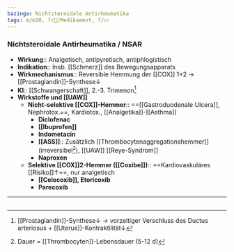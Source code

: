 ```yaml
---
bazinga: Nichtsteroidale Antirheumatika
tags: m/m20, f/💊/Medikament, f/💤
---
```

### Nichtsteroidale Antirheumatika / NSAR
- **Wirkung**:: Analgetisch, antipyretisch, antiphlogistisch
- **Indikation**:: Insb. [[Schmerz]] des Bewegungsapparats
- **Wirkmechanismus**:: Reversible Hemmung der [[COX]] 1+2 → [[Prostaglandin]]-Synthese↓ 
- **KI**:: [[Schwangerschaft]], 2.-3. Trimenon[^2]
- **Wirkstoffe und [[UAW]]**
	- **Nicht-selektive [[COX]]-Hemmer**:: ==[[Gastroduodenale Ulcera]], Nephrotox.==, Kardiotox., [[Analgetika]]-[[Asthma]]
		- **Diclofenac**
		- **[[Ibuprofen]]**
		- **Indometacin**
		- **[[ASS]]**:: Zusätzlich [[Thrombocytenaggregationshemmer]] (irreversibel[^1]), [[UAW]] [[Reye-Syndrom]]
		- **Naproxen**
	- **Selektive [[COX]]2-Hemmer ([[Coxibe]])**:: ==Kardiovaskuläres [[Risiko]]↑==, nur analgetisch
		- **[[Celecoxib]], Etoricoxib**
		- **Parecoxib**
---
##
[^1]: Dauer = [[Thrombocyten]]-Lebensdauer (5-12 d)
[^2]: [[Prostaglandin]]-Synthese↓ → vorzeitiger Verschluss des Ductus arteriosus + [[Uterus]]-Kontraktilität↓ 